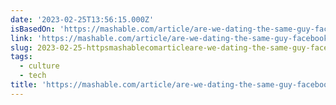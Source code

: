 ```yaml
---
date: '2023-02-25T13:56:15.000Z'
isBasedOn: 'https://mashable.com/article/are-we-dating-the-same-guy-facebook'
link: 'https://mashable.com/article/are-we-dating-the-same-guy-facebook'
slug: 2023-02-25-httpsmashablecomarticleare-we-dating-the-same-guy-facebook
tags:
  - culture
  - tech
title: 'https://mashable.com/article/are-we-dating-the-same-guy-facebook'
---
```


